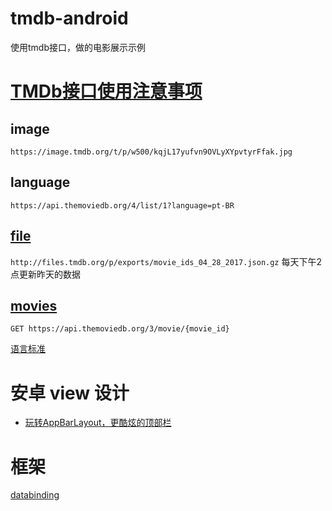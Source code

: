 # tmdb-android
使用tmdb接口，做的电影展示示例

# [TMDb接口使用注意事项][1]

## image
`https://image.tmdb.org/t/p/w500/kqjL17yufvn9OVLyXYpvtyrFfak.jpg`

## language
`https://api.themoviedb.org/4/list/1?language=pt-BR`

## [file][2]
`http://files.tmdb.org/p/exports/movie_ids_04_28_2017.json.gz`
每天下午2点更新昨天的数据

## [movies][3]
`GET https://api.themoviedb.org/3/movie/{movie_id}`

[语言标准](https://en.wikipedia.org/wiki/ISO_3166-1_alpha-2)

# 安卓 view 设计
- [玩转AppBarLayout，更酷炫的顶部栏][4]

# 框架
[databinding][5]


[1]:https://developers.themoviedb.org/3/getting-started
[2]:https://developers.themoviedb.org/3/getting-started/daily-file-exports
[3]:https://developers.themoviedb.org/3/movies
[4]:http://www.jianshu.com/p/d159f0176576
[5]:https://developer.android.com/topic/libraries/data-binding/index.html#build_environment